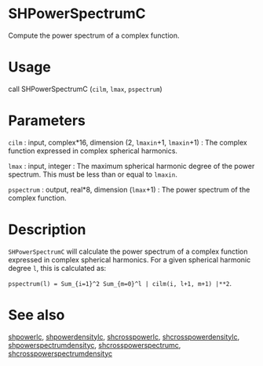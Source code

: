 # SHPowerSpectrumC

Compute the power spectrum of a complex function.

# Usage

call SHPowerSpectrumC (`cilm`, `lmax`, `pspectrum`)

# Parameters

`cilm` : input, complex\*16, dimension (2, `lmaxin`+1, `lmaxin`+1)
:   The complex function expressed in complex spherical harmonics.
	
`lmax` : input, integer
:   The maximum spherical harmonic degree of the power spectrum. This must be less than or equal to `lmaxin`.

`pspectrum` : output, real\*8, dimension (`lmax`+1)
:   The power spectrum of the complex function.

# Description

`SHPowerSpectrumC` will calculate the power spectrum of a complex function expressed in complex spherical harmonics. For a given spherical harmonic degree `l`, this is  calculated as:

`pspectrum(l) = Sum_{i=1}^2 Sum_{m=0}^l | cilm(i, l+1, m+1) |**2`.

# See also

[shpowerlc](shpowerlc.html), [shpowerdensitylc](shpowerdensitylc.html), [shcrosspowerlc](shcrosspowerlc.html), [shcrosspowerdensitylc](shcrosspowerdensitylc.html), [shpowerspectrumdensityc](shpowerspectrumdensityc.html), [shcrosspowerspectrumc](shcrosspowerspectrumc.html), [shcrosspowerspectrumdensityc](shcrosspowerspectrumdensityc.html)
